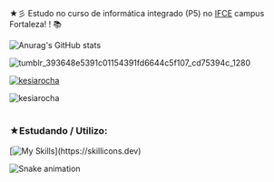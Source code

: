 


     
★彡  Estudo no curso de informática integrado (P5) no [IFCE](https://ifce.edu.br/fortaleza) campus Fortaleza!
! 📚 

![Anurag's GitHub stats](https://github-readme-stats.vercel.app/api?username=KesiaRocha&show_icons=true&theme=swift)


![tumblr_393648e5391c01154391fd6644c5f107_cd75394c_1280](https://github.com/KesiaRocha/KesiaRocha/assets/124710521/a423b374-7917-408b-aea3-13c31f4fe8e0)



<p align="left"> <a href="https://github.com/ryo-ma/github-profile-trophy"><img src="https://github-profile-trophy.vercel.app/?username=kesiarocha" alt="kesiarocha" /></a> </p>


<p align="left"> <img src="https://komarev.com/ghpvc/?username=kesiarocha&label=Profile%20views&color=0e75b6&style=flat" alt="kesiarocha" /> </p>


# <h3 align="left">★Estudando / Utilizo:</h3>

[![My Skills](https://skillicons.dev/icons?i=py,java,js,html,css,nodejs,swift,sqlite,replit,figma,vscode,)](https://skillicons.dev)


  ![Snake animation](https://github.com/LuigiGF/LuigiGF/blob/output/github-contribution-grid-snake.svg)


  

